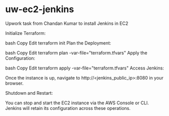 # uw-ec2-jenkins
Upwork task from Chandan Kumar to install Jenkins in EC2

Initialize Terraform:

bash
Copy
Edit
terraform init
Plan the Deployment:

bash
Copy
Edit
terraform plan -var-file="terraform.tfvars"
Apply the Configuration:

bash
Copy
Edit
terraform apply -var-file="terraform.tfvars"
Access Jenkins:

Once the instance is up, navigate to http://<jenkins_public_ip>:8080 in your browser.

Shutdown and Restart:

You can stop and start the EC2 instance via the AWS Console or CLI. Jenkins will retain its configuration across these operations.